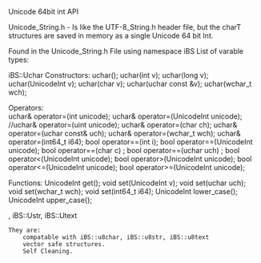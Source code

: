 
Unicode 64bit int API

Unicode_String.h - Is like the UTF-8_String.h header file, but the charT structures are saved in memory as a single Unicode 64 bit Int.

Found in the Unicode_String.h File using namespace iBS List of varable types: 

iBS::Uchar
    Constructors:
       uchar(); 
        uchar(int v); 
        uchar(long v); 
        uchar(UnicodeInt v); 
        uchar(char v); 
        uchar(uchar const &v); 
        uchar(wchar_t wch); 
        
   Operators:     
        uchar& operator=(int unicode);
        uchar& operator=(UnicodeInt unicode);
        //uchar& operator=(uint unicode);
        uchar& operator=(char ch);
        uchar& operator=(uchar const& uch);
        uchar& operator=(wchar_t wch);
        uchar& operator=(int64_t i64);
        bool operator==(int i);
        bool operator==(UnicodeInt unicode);
        bool operator==(char c) ;
        bool operator==(uchar uch) ;
        bool operator<(UnicodeInt unicode);
        bool operator>(UnicodeInt unicode);
        bool operator<=(UnicodeInt unicode);
        bool operator>=(UnicodeInt unicode);
        
   Functions:
        UnicodeInt get();
        void set(UnicodeInt v);
        void set(uchar uch);
        void set(wchar_t wch);
        void set(int64_t i64);
        UnicodeInt lower_case();
        UnicodeInt upper_case();




, iBS::Ustr, iBS::Utext

    They are: 
        compatable with iBS::u8char, iBS::u8str, iBS::u8text
        vector safe structures.
        Self Cleaning.
